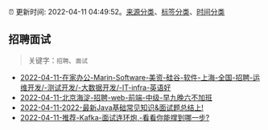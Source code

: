 :alarm_clock: 更新时间: 2022-04-11 04:49:52。[来源分类](../README.md)、[标签分类](../TAGS.md)、[时间分类](../TIMELINE.md)

## 招聘面试


> 关键字：`招聘`、`面试`



- [2022-04-11-在家办公-Marin-Software-美资-硅谷-软件-上海-全国-招聘-运维开发/-测试开发/-大数据开发/-IT-infra-英语好](https://www.v2ex.com/t/846218) 
- [2022-04-11-北京海淀-招聘-web-前端-中级-早九晚六不加班](https://www.v2ex.com/t/846215) 
- [2022-04-11-2022-最新Java基础常见知识&面试题总结上!](https://toutiao.io/k/wm0jjmm) 
- [2022-04-11-推荐-Kafka-面试连环炮,-看看你能撑到哪一步?](https://toutiao.io/k/z30ehzv) 